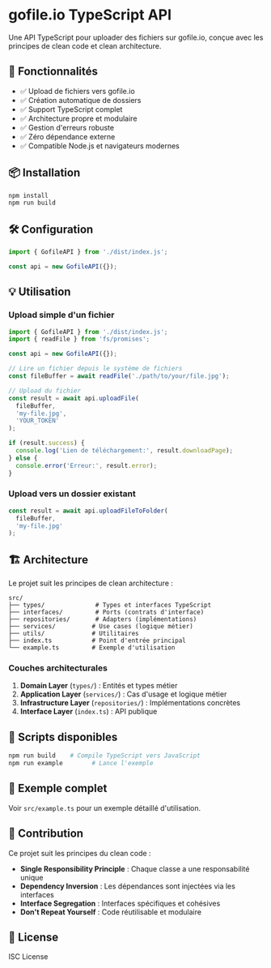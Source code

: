 # gofile.io TypeScript API

Une API TypeScript pour uploader des fichiers sur gofile.io, conçue avec les principes de clean code et clean architecture.

## 🚀 Fonctionnalités

- ✅ Upload de fichiers vers gofile.io
- ✅ Création automatique de dossiers
- ✅ Support TypeScript complet
- ✅ Architecture propre et modulaire
- ✅ Gestion d'erreurs robuste
- ✅ Zéro dépendance externe
- ✅ Compatible Node.js et navigateurs modernes

## 📦 Installation

```bash
npm install
npm run build
```

## 🛠️ Configuration

```typescript
import { GofileAPI } from './dist/index.js';

const api = new GofileAPI({});
```

## 💡 Utilisation

### Upload simple d'un fichier

```typescript
import { GofileAPI } from './dist/index.js';
import { readFile } from 'fs/promises';

const api = new GofileAPI({});

// Lire un fichier depuis le système de fichiers
const fileBuffer = await readFile('./path/to/your/file.jpg');

// Upload du fichier
const result = await api.uploadFile(
  fileBuffer, 
  'my-file.jpg', 
  'YOUR_TOKEN'
);

if (result.success) {
  console.log('Lien de téléchargement:', result.downloadPage);
} else {
  console.error('Erreur:', result.error);
}
```

### Upload vers un dossier existant

```typescript
const result = await api.uploadFileToFolder(
  fileBuffer,
  'my-file.jpg'
);
```

## 🏗️ Architecture

Le projet suit les principes de clean architecture :

```
src/
├── types/              # Types et interfaces TypeScript
├── interfaces/         # Ports (contrats d'interface)
├── repositories/       # Adapters (implémentations)
├── services/          # Use cases (logique métier)
├── utils/             # Utilitaires
├── index.ts           # Point d'entrée principal
└── example.ts         # Exemple d'utilisation
```

### Couches architecturales

1. **Domain Layer** (`types/`) : Entités et types métier
2. **Application Layer** (`services/`) : Cas d'usage et logique métier
3. **Infrastructure Layer** (`repositories/`) : Implémentations concrètes
4. **Interface Layer** (`index.ts`) : API publique

## 🔧 Scripts disponibles

```bash
npm run build    # Compile TypeScript vers JavaScript
npm run example        # Lance l'exemple
```

## 🧪 Exemple complet

Voir `src/example.ts` pour un exemple détaillé d'utilisation.

## 🤝 Contribution

Ce projet suit les principes du clean code :

- **Single Responsibility Principle** : Chaque classe a une responsabilité unique
- **Dependency Inversion** : Les dépendances sont injectées via les interfaces
- **Interface Segregation** : Interfaces spécifiques et cohésives
- **Don't Repeat Yourself** : Code réutilisable et modulaire

## 📝 License

ISC License
